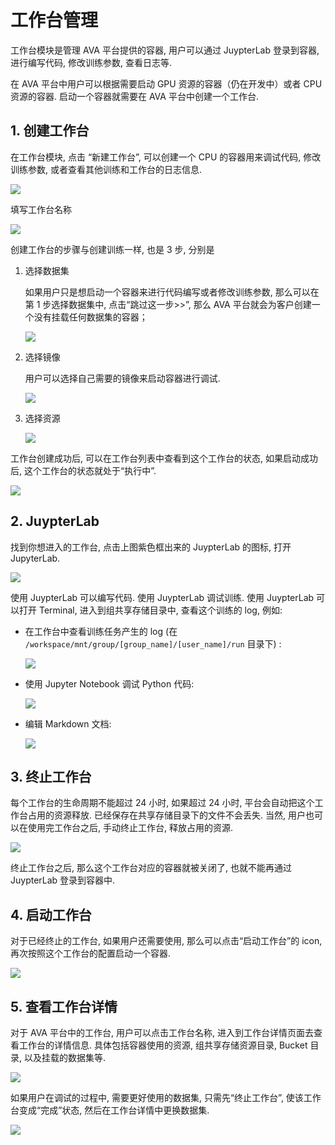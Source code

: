 # 工作台管理

工作台模块是管理 AVA 平台提供的容器, 用户可以通过 JuypterLab 登录到容器, 进行编写代码, 修改训练参数, 查看日志等. 

在 AVA 平台中用户可以根据需要启动 GPU 资源的容器（仍在开发中）或者 CPU 资源的容器. 启动一个容器就需要在 AVA 平台中创建一个工作台. 

## 1. 创建工作台

在工作台模块, 点击 “新建工作台”, 可以创建一个 CPU 的容器用来调试代码, 修改训练参数, 或者查看其他训练和工作台的日志信息.

![](/images/ch-05/5.2/workspace-list.png)

填写工作台名称

![](/images/ch-05/5.2/workspace-new.png)

创建工作台的步骤与创建训练一样, 也是 3 步, 分别是

1. 选择数据集

    如果用户只是想启动一个容器来进行代码编写或者修改训练参数, 那么可以在第 1 步选择数据集中, 点击“跳过这一步>>”, 那么 AVA 平台就会为客户创建一个没有挂载任何数据集的容器；

    ![](/images/ch-05/5.2/use-dataset.png)


2. 选择镜像

    用户可以选择自己需要的镜像来启动容器进行调试. 

    ![](/images/ch-05/5.2/use-image.png)

3. 选择资源

    ![](/images/ch-05/5.2/use-resource.png)

工作台创建成功后, 可以在工作台列表中查看到这个工作台的状态, 如果启动成功后, 这个工作台的状态就处于“执行中”. 

![](/images/ch-05/5.2/workspace-status.png)

## 2. JuypterLab

找到你想进入的工作台, 点击上图紫色框出来的 JuypterLab 的图标, 打开 JupyterLab. 

![](/images/ch-05/5.2/jupyterlab-launcher.png)

使用 JuypterLab 可以编写代码. 使用 JuypterLab 调试训练. 使用 JuypterLab 可以打开 Terminal, 进入到组共享存储目录中, 查看这个训练的 log, 例如:

- 在工作台中查看训练任务产生的 log (在 `/workspace/mnt/group/[group_name]/[user_name]/run` 目录下) : 

    ![](/images/ch-05/5.2/workspace-terminal.png)

- 使用 Jupyter Notebook 调试 Python 代码: 

    ![](/images/ch-05/5.2/workspace-notebook.png)

- 编辑 Markdown 文档:

    ![](/images/ch-05/5.2/workspace-markdown.png)

## 3. 终止工作台

每个工作台的生命周期不能超过 24 小时, 如果超过 24 小时, 平台会自动把这个工作台占用的资源释放. 已经保存在共享存储目录下的文件不会丢失. 当然, 用户也可以在使用完工作台之后, 手动终止工作台, 释放占用的资源. 

![](/images/ch-05/5.2/workspace-stop.png)

终止工作台之后, 那么这个工作台对应的容器就被关闭了, 也就不能再通过 JuypterLab 登录到容器中. 

## 4. 启动工作台

对于已经终止的工作台, 如果用户还需要使用, 那么可以点击“启动工作台”的 icon,再次按照这个工作台的配置启动一个容器. 

![](/images/ch-05/5.2/workspace-start.png)

## 5. 查看工作台详情

对于 AVA 平台中的工作台, 用户可以点击工作台名称, 进入到工作台详情页面去查看工作台的详情信息. 具体包括容器使用的资源, 组共享存储资源目录, 
Bucket 目录, 以及挂载的数据集等. 

![](/images/ch-05/5.2/workspace-detail.png)

如果用户在调试的过程中, 需要更好使用的数据集, 只需先“终止工作台”, 使该工作台变成“完成”状态, 然后在工作台详情中更换数据集. 

![](/images/ch-05/5.2/change-dateset.png)
